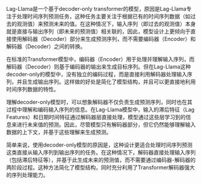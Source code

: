 Lag-Llama是一个基于decoder-only transformer的模型，原因是Lag-Llama专注于处理时间序列预测任务，这种任务主要关注于根据已有的时间序列数据（如过去的观测值）来预测未来的值。在这种情况下，输入序列（即过去的观测值）本身就是直接与输出序列（即未来的预测值）相关联的，因此，模型设计上更倾向于直接使用解码器（Decoder）部分来生成预测序列，而不需要编码器（Encoder）和解码器（Decoder）之间的转换。

在标准的Transformer模型中，编码器（Encoder）用于处理并理解输入序列，而解码器（Decoder）则基于编码器的输出来生成目标序列。但在Lag-Llama这种decoder-only的模型中，没有独立的编码过程，而是直接利用解码器处理输入序列，并且生成输出序列。这样做的好处是简化了模型结构，并且可以更直接地利用时间序列数据的特性。

理解decoder-only模型时，可以想象解码器不仅负责生成预测序列，同时也在其过程中理解和编码输入序列的信息。在Lag-Llama模型中，输入的滞后特征（Lag Features）和日期时间特征通过解码器层直接处理，模型通过这些层学习到的信息来进行未来值的预测。因此，尽管模型只有解码器部分，但它仍然能够理解输入数据的上下文，并基于这些理解来生成预测。

简单来说，使用decoder-only模型的原因是，这种设计更适合处理时间序列预测这类直接从输入序列到输出序列的任务。在这种情况下，解码器直接处理输入序列（包括滞后特征等），并基于此生成未来的预测值，而不需要通过编码器-解码器的两阶段过程。这种方法简化了模型结构，同时充分利用了Transformer解码器强大的序列处理能力。
